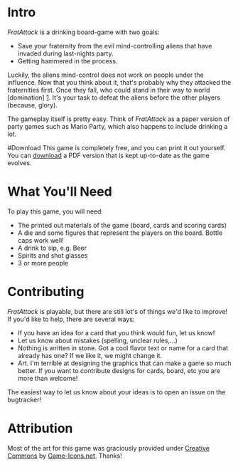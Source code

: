 # Intro

_FratAttack_ is a drinking board-game with two goals:

* Save your fraternity from the evil mind-controlling aliens that have invaded during last-nights party.
* Getting hammered in the process.

Luckily, the aliens mind-control does not work on people under the influence. Now that you think about it, that's probably why they attacked the fraternities first. Once they fall, who could stand in their way to world [domination] [1]. It's your task to defeat the aliens before the other players (because, glory).

The gameplay itself is pretty easy. Think of _FratAttack_ as a paper version of party games such as Mario Party, which also happens to include drinking a lot.

[1]: # "At least you assume that's what they want. Maybe they just want to bring world-peace and elevate humanity to the next level of existence, who knows."

#Download
This game is completely free, and you can print it out yourself. You can [download](https://github.com/Qgel/FratAttack/releases) a PDF version that is kept up-to-date as the game evolves.

# What You'll Need

To play this game, you will need:

* The printed out materials of the game (board, cards and scoring cards)
* A die and some figures that represent the players on the board. Bottle caps work well!
* A drink to sip, e.g. Beer
* Spirits and shot glasses
* 3 or more people

# Contributing

_FratAttack_ is playable, but there are still lot's of things we'd like to improve!
If you'd like to help, there are several ways:

* If you have an idea for a card that you think would fun, let us know!
* Let us know about mistakes (spelling, unclear rules,...)
* Nothing is written in stone. Got a cool flavor text or name for a card that already has one? If we like it, we might change it.
* Art. I'm terrible at designing the graphics that can make a game so much better. If you want to contribute designs for cards, board, etc you are more than welcome!

The easiest way to let us know about your ideas is to open an issue on the bugtracker!

# Attribution
Most of the art for this game was graciously provided under [Creative Commons](http://creativecommons.org/licenses/by/3.0/) by [Game-Icons.net](http://game-icons.net/). Thanks!
